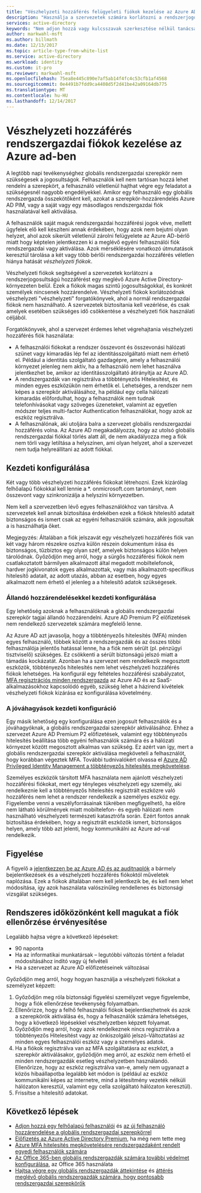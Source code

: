 ```yaml
---
title: "Vészhelyzeti hozzáférés felügyeleti fiókok kezelése az Azure AD |} Microsoft Docs"
description: "Használja a szervezetek számára korlátozni a rendszerjogosultságú hozzáférést egy meglévő Azure Active Directory-környezeten belül vészhelyzeti fiókokat ismerteti."
services: active-directory
keywords: "Nem adjon hozzá vagy kulcsszavak szerkesztése nélkül tanácsadás a Keresőmotor-optimalizálást végző szakemberrel."
author: markwahl-msft
ms.author: billmath
ms.date: 12/13/2017
ms.topic: article-type-from-white-list
ms.service: active-directory
ms.workload: identity
ms.custom: it-pro
ms.reviewer: markwahl-msft
ms.openlocfilehash: 75ea8e445c890e7af5ab14f4fc4c53cfb1af4568
ms.sourcegitcommit: 0e4491b7fdd9ca4408d5f2d41be42a09164db775
ms.translationtype: MT
ms.contentlocale: hu-HU
ms.lasthandoff: 12/14/2017
---
```

# <a name="managing-emergency-access-administrative-accounts-in-azure-ad"></a>Vészhelyzeti hozzáférés rendszergazdai fiókok kezelése az Azure ad-ben 

A legtöbb napi tevékenységhez globális rendszergazdai szerepkör nem szükségesek a jogosultságok.  Felhasználók kell nem tartósan hozzá lehet rendelni a szerepkört, a felhasználó véletlenül hajthat végre egy feladatot a szükségesnél nagyobb engedélyekkel. Amikor egy felhasználó egy globális rendszergazda összekötőként kell, azokat a szerepkör-hozzárendelés Azure AD PIM, vagy a saját vagy egy másodlagos rendszergazdai fiók használatával kell aktiválása.

A felhasználók saját maguk rendszergazdai hozzáférési jogok véve, mellett ügyfelek elő kell készíteni annak érdekében, hogy azok nem bejutni olyan helyzet, ahol azok sikerült véletlenül zárolni felügyelete az Azure AD-bérlő miatt hogy képtelen jelentkezzen ki a meglévő egyéni felhasználói fiók rendszergazdai vagy aktiválása.  Azok mérséklésére vonatkozó útmutatások keresztül tárolása a két vagy több bérlői rendszergazdai hozzáférés véletlen hiánya hatását *vészhelyzeti fiókok*.

Vészhelyzeti fiókok segítségével a szervezetek korlátozni a rendszerjogosultságú hozzáférést egy meglévő Azure Active Directory-környezeten belül. Ezek a fiókok magas szintű jogosultságokkal, és konkrét személyek nincsenek hozzárendelve. Vészhelyzeti fiókok korlátozódnak vészhelyzeti "vészhelyzeti" forgatókönyvek, ahol a normál rendszergazdai fiókok nem használható.  A szervezetek biztosítania kell vezérlése, és csak amelyek esetében szükséges idő csökkentése a vészhelyzeti fiók használati céljából.

Forgatókönyvek, ahol a szervezet érdemes lehet végrehajtania vészhelyzeti hozzáférés fiók használata:

 - A felhasználói fiókokat a rendszer összevont és összevonási hálózati szünet vagy kimaradás lép fel az identitásszolgáltató miatt nem érhető el.  Például a identitás szolgáltató gazdagépre, amely a felhasználói környezet jelenleg nem aktív, ha a felhasználó nem lehet használva jelentkezhet be, amikor az identitásszolgáltató átirányítja az Azure AD. 
 - A rendszergazdák van regisztrálva a többtényezős Hitelesítést, és minden egyes eszközükön nem érhetők el.  Lehetséges, a rendszer nem képes a szerepkör aktiválásához, ha például egy cella hálózati kimaradás előfordulhat, hogy a felhasználók nem tudnak telefonhívásokat vagy szöveges üzeneteket, valamint az egyetlen módszer teljes multi-factor Authentication felhasználókat, hogy azok az eszköz regisztrálva. 
 - A felhasználónak, aki utoljára balra a szervezet globális rendszergazdai hozzáférés volna.  Az Azure AD megakadályozza, hogy az utolsó globális rendszergazdai fiókkal törlés alatt áll, de nem akadályozza meg a fiók nem törli vagy letiltása a helyszínen, ami olyan helyzet, ahol a szervezet nem tudja helyreállítani az adott fiókkal.

## <a name="initial-configuration"></a>Kezdeti konfigurálása

Két vagy több vészhelyzeti hozzáférés fiókokat létrehozni.  Ezek kizárólag felhőalapú fiókokkal kell lennie a *. onmicrosoft.com tartományt, nem összevont vagy szinkronizálja a helyszíni környezetben.  

Nem kell a szervezetben lévő egyes felhasználókhoz van társítva.  A szervezetek kell annak biztosítása érdekében ezek a fiókok hitelesítő adatait biztonságos és ismert csak az egyéni felhasználók számára, akik jogosultak a is használhatja őket. 

Megjegyzés: Általában a fiók jelszavát egy vészhelyzeti hozzáférés fiók van két vagy három részekre osztva külön részein dokumentum írása és biztonságos, tűzbiztos egy olyan széf, amelyek biztonságos külön helyen tárolódnak. Győződjön meg arról, hogy a sürgős hozzáférési fiókok nem csatlakoztatott bármilyen alkalmazott által megadott mobiltelefonok, hardver jogkivonatok egyes alkalmazottak, vagy más alkalmazott-specifikus hitelesítő adatait, az adott utazás, abban az esetben, hogy egyes alkalmazott nem érhető el jelenleg a a hitelesítő adatok szükségesek. 

### <a name="initial-configuration-with-permanent-assignments"></a>Állandó hozzárendelésekkel kezdeti konfigurálása

Egy lehetőség azoknak a felhasználóknak a globális rendszergazdai szerepkör tagjai állandó hozzárendelni.  Azure AD Premium P2 előfizetések nem rendelkező szervezetek számára megfelelő lenne.

Az Azure AD azt javasolja, hogy a többtényezős hitelesítés (MFA) minden egyes felhasználó, többek között a rendszergazdák és az összes többi felhasználója jelentős hatással lenne, ha a fiók nem sérült (pl. pénzügyi tisztviselő) szükséges. Ez csökkenti a sérült biztonságú jelszó miatt a támadás kockázatát. Azonban ha a szervezet nem rendelkezik megosztott eszközök, többtényezős hitelesítés nem lehet vészhelyzeti hozzáférés fiókok lehetséges.  Ha konfigurál egy feltételes hozzáférési szabályzatot, [MFA regisztrációs minden rendszergazda](https://docs.microsoft.com/en-us/azure/multi-factor-authentication/multi-factor-authentication-get-started-user-states) az Azure AD és az SaaS-alkalmazásokhoz kapcsolódó egyéb, szükség lehet a házirend kivételek vészhelyzeti fiókok kizárása ez konfigurálása követelmény.

### <a name="initial-configuration-with-approvals"></a>A jóváhagyások kezdeti konfiguráció

Egy másik lehetőség egy konfigurálása ezen jogosult felhasználók és a jóváhagyóknak, a globális rendszergazdai szerepkör aktiválásához.  Ehhez a szervezet Azure AD Premium P2 előfizetések, valamint egy többtényezős hitelesítés beállítása több egyéni felhasználók számára és a hálózati környezet között megosztott alkalmas van szükség.  Ez azért van így, mert a globális rendszergazdai szerepkör aktiválása megköveteli a felhasználót, hogy korábban végeztek MFA.  További tudnivalókért olvassa el [Azure AD Privileged Identity Management a többtényezős hitelesítés megkövetelése](https://docs.microsoft.com/en-us/azure/active-directory/active-directory-privileged-identity-management-how-to-require-mfa).

Személyes eszközök társított MFA használata nem ajánlott vészhelyzeti hozzáférési fiókokat, mert egy tényleges vészhelyzeti egy személy, aki rendelkeznie kell a többtényezős hitelesítés regisztrált eszközre való hozzáférés nem lehet a rendszer rendelkezik a személyes eszköz egy.  Figyelembe venni a veszélyforrásainak tükrében megfigyelhető, ha előre nem látható körülmények miatt mobiltelefon- és egyéb hálózati nem használható vészhelyzeti természeti katasztrófa során.  Ezért fontos annak biztosítása érdekében, hogy a regisztrált eszközök ismert, biztonságos helyen, amely több azt jelenti, hogy kommunikálni az Azure ad-val rendelkezik.

## <a name="ongoing-monitoring"></a>Figyelése

A figyelő a [jelentkezzen be az Azure AD és az auditnaplók](https://docs.microsoft.com/en-us/azure/active-directory/active-directory-reporting-activity-sign-ins) a bármely bejelentkezések és a vészhelyzeti hozzáférés fiókoktól műveletek naplózása.  Ezek a fiókok általában nem kell jelentkezik be, és kell nem lehet módosítása, így azok használata valószínűleg rendellenes és biztonsági vizsgálat szükséges.

## <a name="account-check-validation-must-occur-at-regular-intervals"></a>Rendszeres időközönként kell magukat a fiók ellenőrzése érvényesítése

Legalább hajtsa végre a következő lépéseket:
 - 90 naponta
 - Ha az informatikai munkatársak – legutóbbi változás történt a feladat módosításához indító vagy új felvételi
 - Ha a szervezet az Azure AD előfizetéseinek változásai

Győződjön meg arról, hogy hogyan használja a vészhelyzeti fiókokat a személyzet képzett:

1.  Győződjön meg róla biztonsági figyelési személyzet vegye figyelembe, hogy a fiók ellenőrzése tevékenység folyamatban.
2.  Ellenőrizze, hogy a felhő felhasználói fiókok bejelentkezhetnek és azok a szerepkörök aktiválása és, hogy a felhasználók számára lehetséges, hogy a következő lépésekkel vészhelyzetben képzett folyamat.
3.  Győződjön meg arról, hogy azok rendelkeznek nincs regisztrálva a többtényezős Hitelesítést vagy az önkiszolgáló jelszó-Változtatási az minden egyes felhasználói eszköz vagy a személyes adatok.  
4. Ha a fiókok regisztrálva van az MFA szolgáltatásra az eszközt, a szerepkör aktiválásakor, győződjön meg arról, az eszköz nem érhető el minden rendszergazdák esetleg vészhelyzetben használandó.  Ellenőrizze, hogy az eszköz regisztrálva van-e, amely nem ugyanazt a közös hibaállapotba legalább két módon is (például az eszköz kommunikálni képes az internetre, mind a létesítmény vezeték nélküli hálózaton keresztül, valamint egy cella szolgáltató hálózaton keresztül).
5.  Frissítse a hitelesítő adatokat.

## <a name="next-steps"></a>Következő lépések
- [Adjon hozzá egy felhőalapú felhasználói](add-users-azure-active-directory.md) és [az új felhasználó hozzárendelése a globális rendszergazdai szerepkörrel](active-directory-users-assign-role-azure-portal.md)
- [Előfizetés az Azure Active Directory Premium](active-directory-get-started-premium.md), ha még nem tette meg
- [Azure MFA hitelesítés megkövetelésére rendszergazdaként rendelt egyedi felhasználók számára](https://docs.microsoft.com/azure/multi-factor-authentication/multi-factor-authentication-get-started-user-states)
- [Az Office 365-ben globális rendszergazdák számára további védelmet konfigurálása](https://support.office.com/article/Protect-your-Office-365-global-administrator-accounts-6b4ded77-ac8d-42ed-8606-c014fd947560), az Office 365 használata
- [Hajtsa végre egy globális rendszergazdák áttekintése](active-directory-privileged-identity-management-how-to-start-security-review.md) és [áttérés meglévő globális rendszergazdák számára, hogy pontosabb rendszergazdai szerepkörök](active-directory-assign-admin-roles-azure-portal.md)

